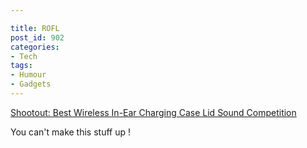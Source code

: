 ```yaml
---

title: ROFL
post_id: 902
categories: 
- Tech
tags:
- Humour
- Gadgets
---
```


[Shootout: Best Wireless In-Ear Charging Case Lid Sound Competition](https://twitter.com/SnazzyQ/status/1190072892010024960)


You can't make this stuff up !